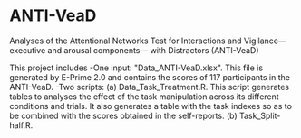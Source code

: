 # ANTI-VeaD
Analyses of the Attentional Networks Test for Interactions and Vigilance—executive and arousal components— with Distractors (ANTI-VeaD)

This project includes
-One input: "Data_ANTI-VeaD.xlsx". This file is generated by E-Prime 2.0 and contains the scores of 117 participants in the ANTI-VeaD.
-Two scripts: 
  (a) Data_Task_Treatment.R. This script generates tables to analyses the effect of the task manipulation across its different conditions and trials. It also generates a table with the task indexes so as to be combined with the scores obtained in the self-reports.
  (b) Task_Split-half.R.

